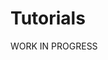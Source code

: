 # Tutorials

WORK IN PROGRESS

<!-- These tutorials are generated from Jupyter notebooks (.ipynb) and
walks the reader through Python scripts providing detailed
step-by-step instructions.
Each tutorial contains mix of code and text that shows the
functionality of your package.
Tutorials are intended for explaining the fundamental capabilities of the package
and they get progressively more complicated.
It is recommeded that the tutorials also include mathematical equations and outputs/visualization 
from running the script for better understanding for the users.

If no classification of tutorials is required, just remove the subpages for tutorials
and add the tutorial files directly into the toctree of this main tutorials page. -->

<!-- ```{toctree}
:maxdepth: 2
:caption: List of tutorials
:titlesonly:
:numbered: 1
:includehidden:

tutorials/basic
tutorials/advanced
``` -->